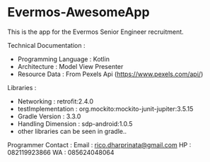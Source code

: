 # Evermos-AwesomeApp

This is the app for the Evermos Senior Engineer recruitment.

Technical Documentation :

- Programming Language  : Kotlin
- Architecture          : Model View Presenter 
- Resource Data         : From Pexels Api (https://www.pexels.com/api/)

Libraries : 

- Networking          : retrofit:2.4.0
- testImplementation  : org.mockito:mockito-junit-jupiter:3.5.15
- Gradle Version      : 3.3.0
- Handling Dimension  : sdp-android:1.0.5
- other libraries can be seen in gradle..


Programmer Contact :
Email : rico.dharprinata@gmail.com
HP    : 082119923866
WA    : 085624048064
